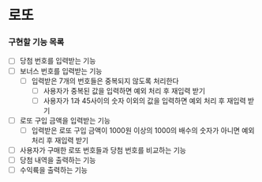 # 로또

### 구현할 기능 목록
- [ ] 당첨 번호를 입력받는 기능
- [ ] 보너스 번호를 입력받는 기능
  - [ ] 입력받은 7개의 번호들은 중복되지 않도록 처리한다
    - [ ] 사용자가 중복된 값을 입력하면 예외 처리 후 재입력 받기
    - [ ] 사용자가 1과 45사이의 숫자 이외의 값을 입력하면 예외 처리 후 재입력 받기
- [ ] 로또 구입 금액을 입력받는 기능
  - [ ] 입력받은 로또 구입 금액이 1000원 이상의 1000의 배수의 숫자가 아니면 예외 처리 후 재입력 받기
- [ ] 사용자가 구매한 로또 번호들과 당첨 번호를 비교하는 기능
- [ ] 당첨 내역을 출력하는 기능
- [ ] 수익륙을 출력하는 기능